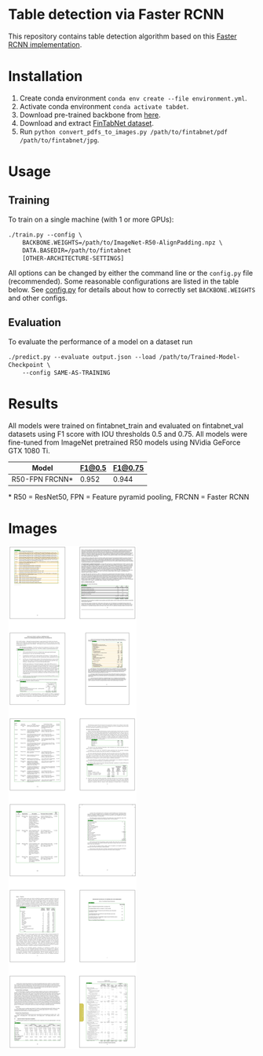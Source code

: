 # Table detection via Faster RCNN

This repository contains table detection algorithm based on this [Faster RCNN implementation](https://github.com/tensorpack/tensorpack/tree/master/examples/FasterRCNN).

# Installation

1. Create conda environment `conda env create --file environment.yml`.
2. Activate conda environment `conda activate tabdet`.
3. Download pre-trained backbone from [here](http://models.tensorpack.com/FasterRCNN/ImageNet-R50-AlignPadding.npz).
4. Download and extract [FinTabNet dataset](https://developer.ibm.com/exchanges/data/all/fintabnet/).
5. Run `python convert_pdfs_to_images.py /path/to/fintabnet/pdf /path/to/fintabnet/jpg`.

# Usage

## Training
To train on a single machine (with 1 or more GPUs):
```
./train.py --config \
    BACKBONE.WEIGHTS=/path/to/ImageNet-R50-AlignPadding.npz \
    DATA.BASEDIR=/path/to/fintabnet
    [OTHER-ARCHITECTURE-SETTINGS]
```

All options can be changed by either the command line or the `config.py` file (recommended).
Some reasonable configurations are listed in the table below.
See [config.py](config.py) for details about how to correctly set `BACKBONE.WEIGHTS` and other configs.

## Evaluation

To evaluate the performance of a model on a dataset run
```
./predict.py --evaluate output.json --load /path/to/Trained-Model-Checkpoint \
    --config SAME-AS-TRAINING
```

# Results

All models were trained on fintabnet_train and evaluated on fintabnet_val datasets using
F1 score with IOU thresholds 0.5 and 0.75. All models were fine-tuned from ImageNet pretrained 
R50 models using NVidia GeForce GTX 1080 Ti.

| Model | F1@0.5 | F1@0.75 |
|-------|--------|---------|
| R50-FPN FRCNN* | 0.952 | 0.944 |

\* R50 = ResNet50, FPN = Feature pyramid pooling, FRCNN = Faster RCNN

# Images

![Model predictions on random images from fintabnet_val](.github/fpn_predictions.png)
